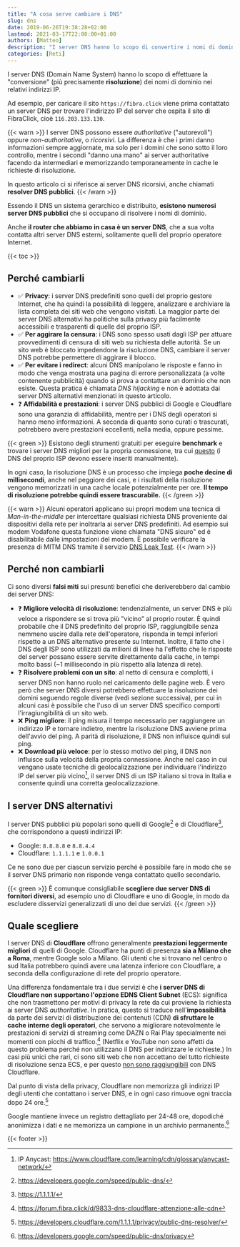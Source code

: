```yaml
---
title: "A cosa serve cambiare i DNS"
slug: dns
date: 2019-06-26T19:38:28+02:00
lastmod: 2021-03-17T22:00:00+01:00
authors: [Matteo]
description: "I server DNS hanno lo scopo di convertire i nomi di dominio in indirizzi IP, ma in quali casi ha senso cambiarli e in quali non porta benefici?"
categories: [Reti]
---
```


I server DNS (Domain Name System) hanno lo scopo di effettuare la "conversione" (più precisamente **risoluzione**) dei nomi di dominio nei relativi indirizzi IP.

Ad esempio, per caricare il sito `https://fibra.click` viene prima contattato un server DNS per trovare l'indirizzo IP del server che ospita il sito di FibraClick, cioè `116.203.133.130`.

{{< warn >}}
I server DNS possono essere *authoritative* ("autorevoli") oppure *non-authoritative*, o *ricorsivi*. La differenza è che i primi danno informazioni sempre aggiornate, ma solo per i domini che sono sotto il loro controllo, mentre i secondi "danno una mano" ai server authoritative facendo da intermediari e memorizzando temporaneamente in cache le richieste di risoluzione.

In questo articolo ci si riferisce ai server DNS ricorsivi, anche chiamati **resolver DNS pubblici**.
{{< /warn >}}

Essendo il DNS un sistema gerarchico e distribuito, **esistono numerosi server DNS pubblici** che si occupano di risolvere i nomi di dominio.

Anche **il router che abbiamo in casa è un server DNS**, che a sua volta contatta altri server DNS esterni, solitamente quelli del proprio operatore Internet.

{{< toc >}}

## Perché cambiarli

- ✅ **Privacy**: i server DNS predefiniti sono quelli del proprio gestore Internet, che ha quindi la possibilità di leggere, analizzare e archiviare la lista completa dei siti web che vengono visitati. La maggior parte dei server DNS alternativi ha politiche sulla privacy più facilmente accessibili e trasparenti di quelle del proprio ISP.
- ✅ **Per aggirare la censura**: i DNS sono spesso usati dagli ISP per attuare provvedimenti di censura di siti web su richiesta delle autorità. Se un sito web è bloccato impedendone la risoluzione DNS, cambiare il server DNS potrebbe permettere di aggirare il blocco.
- ✅ **Per evitare i redirect**: alcuni DNS manipolano le risposte e fanno in modo che venga mostrata una pagina di errore personalizzata (a volte contenente pubblicità) quando si prova a contattare un dominio che non esiste. Questa pratica è chiamata *DNS hijacking* e non è adottata dai server DNS alternativi menzionati in questo articolo.
- ❓ **Affidabilità e prestazioni**: i server DNS pubblici di Google e Cloudflare sono una garanzia di affidabilità, mentre per i DNS degli operatori si hanno meno informazioni. A seconda di quanto sono curati o trascurati, potrebbero avere prestazioni eccellenti, nella media, oppure pessime.

{{< green >}}
Esistono degli strumenti gratuiti per eseguire **benchmark** e trovare i server DNS migliori per la propria connessione, tra cui [questo](https://www.grc.com/dns/benchmark.htm) (i DNS del proprio ISP devono essere inseriti manualmente).

In ogni caso, la risoluzione DNS è un processo che impiega **poche decine di millisecondi**, anche nel peggiore dei casi, e i risultati della risoluzione vengono memorizzati in una cache locale potenzialmente per ore. **Il tempo di risoluzione potrebbe quindi essere trascurabile.**
{{< /green >}}

{{< warn >}}
Alcuni operatori applicano sui propri modem una tecnica di *Man-in-the-middle* per intercettare qualsiasi richiesta DNS proveniente dai dispositivi della rete per inoltrarla ai server DNS predefiniti. Ad esempio sui modem Vodafone questa funzione viene chiamata "DNS sicuro" ed è disabilitabile dalle impostazioni del modem. È possibile verificare la presenza di MITM DNS tramite il servizio [DNS Leak Test](https://dnsleaktest.com/).
{{< /warn >}}

## Perché non cambiarli

Ci sono diversi **falsi miti** sui presunti benefici che deriverebbero dal cambio dei server DNS:

- ❓ **Migliore velocità di risoluzione**: tendenzialmente, un server DNS è più veloce a rispondere se si trova più "vicino" al proprio router. È quindi probabile che il DNS predefinito del proprio ISP, raggiungibile senza nemmeno uscire dalla rete dell'operatore, risponda in tempi inferiori rispetto a un DNS alternativo presente su Internet. Inoltre, il fatto che i DNS degli ISP sono utilizzati da milioni di linee ha l'effetto che le risposte del server possano essere servite direttamente dalla cache, in tempi molto bassi (~1 millisecondo in più rispetto alla latenza di rete).
- ❓ **Risolvere problemi con un sito**: al netto di censura e complotti, i server DNS non hanno ruolo nel caricamento delle pagine web. È vero però che server DNS diversi potrebbero effettuare la risoluzione dei domini seguendo regole diverse (vedi sezione successiva), per cui in alcuni casi è possibile che l'uso di un server DNS specifico comporti l'irragiungibilità di un sito web.
- ❌ **Ping migliore**: il ping misura il tempo necessario per raggiungere un indirizzo IP e tornare indietro, mentre la risoluzione DNS avviene prima dell'avvio del ping. A parità di risoluzione, il DNS non influisce quindi sul ping.
- ❌ **Download più veloce**: per lo stesso motivo del ping, il DNS non influisce sulla velocità della propria connessione. Anche nel caso in cui vengano usate tecniche di geolocalizzazione per individuare l'indirizzo IP del server più vicino[^anycast], il server DNS di un ISP italiano si trova in Italia e consente quindi una corretta geolocalizzazione.

[^anycast]: IP Anycast: https://www.cloudflare.com/learning/cdn/glossary/anycast-network/

## I server DNS alternativi

I server DNS pubblici più popolari sono quelli di Google[^g] e di Cloudflare[^cf], che corrispondono a questi indirizzi IP:

- Google: `8.8.8.8` e `8.8.4.4`
- Cloudflare: `1.1.1.1` e `1.0.0.1`

[^g]: https://developers.google.com/speed/public-dns/
[^cf]: https://1.1.1.1/

Ce ne sono due per ciascun servizio perché è possibile fare in modo che se il server DNS primario non risponde venga contattato quello secondario.

{{< green >}}
È comunque consigliabile **scegliere due server DNS di fornitori diversi**, ad esempio uno di Cloudflare e uno di Google, in modo da escludere disservizi generalizzati di uno dei due servizi.
{{< /green >}}

## Quale scegliere

I server DNS di **Cloudflare** offrono generalmente **prestazioni leggermente migliori** di quelli di Google. Cloudflare ha punti di presenza **sia a Milano che a Roma**, mentre Google solo a Milano. Gli utenti che si trovano nel centro o sud Italia potrebbero quindi avere una latenza inferiore con Cloudflare, a seconda della configurazione di rete del proprio operatore.

Una differenza fondamentale tra i due servizi è che **i server DNS di Cloudflare non supportano l'opzione EDNS Client Subnet** (ECS): significa che non trasmettono per motivi di privacy la rete da cui proviene la richiesta ai server DNS *authoritative*. In pratica, questo si traduce nell'**impossibilità** da parte dei servizi di distribuzione dei contenuti (CDN) **di sfruttare le cache interne degli operatori**, che servono a migliorare notevolmente le prestazioni di servizi di streaming come DAZN o Rai Play specialmente nei momenti con picchi di traffico.[^ecs] (Netflix e YouTube non sono affetti da questo problema perché non utilizzano il DNS per indirizzare le richieste.) In casi più unici che rari, ci sono siti web che non accettano del tutto richieste di risoluzione senza ECS, e per questo [non sono raggiungibili](https://webapps.stackexchange.com/questions/135222/why-does-1-1-1-1-not-resolve-archive-is) con DNS Cloudflare. 

[^ecs]: https://forum.fibra.click/d/9833-dns-cloudflare-attenzione-alle-cdn

Dal punto di vista della privacy, Cloudflare non memorizza gli indirizzi IP degli utenti che contattano i server DNS, e in ogni caso rimuove ogni traccia dopo 24 ore.[^privacy-cf]

Google mantiene invece un registro dettagliato per 24-48 ore, dopodiché anonimizza i dati e ne memorizza un campione in un archivio permanente.[^privacy-google]

[^privacy-cf]: https://developers.cloudflare.com/1.1.1.1/privacy/public-dns-resolver/
[^privacy-google]: https://developers.google.com/speed/public-dns/privacy

{{< footer >}}
